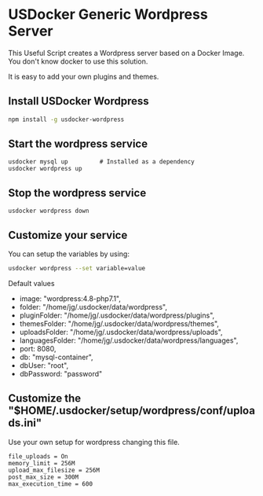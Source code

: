 # USDocker Generic Wordpress Server

This Useful Script creates a Wordpress server based on a Docker Image.
You don't know docker to use this solution.

It is easy to add your own plugins and themes. 

## Install USDocker Wordpress

```bash
npm install -g usdocker-wordpress
``` 

## Start the wordpress service

```
usdocker mysql up         # Installed as a dependency
usdocker wordpress up
```

## Stop the wordpress service 

```
usdocker wordpress down
```

## Customize your service

You can setup the variables by using:

```bash
usdocker wordpress --set variable=value
```

Default values

 - image: "wordpress:4.8-php7.1",
 - folder: "/home/jg/.usdocker/data/wordpress",
 - pluginFolder: "/home/jg/.usdocker/data/wordpress/plugins",
 - themesFolder: "/home/jg/.usdocker/data/wordpress/themes",
 - uploadsFolder: "/home/jg/.usdocker/data/wordpress/uploads",
 - languagesFolder: "/home/jg/.usdocker/data/wordpress/languages",
 - port: 8080,
 - db: "mysql-container",
 - dbUser: "root",
 - dbPassword: "password"


## Customize the "$HOME/.usdocker/setup/wordpress/conf/uploads.ini"

Use your own setup for wordpress changing this file. 

```
file_uploads = On
memory_limit = 256M
upload_max_filesize = 256M
post_max_size = 300M
max_execution_time = 600
```
